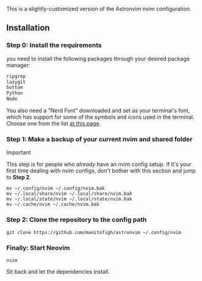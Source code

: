 This is a slightly-customized version of the Astronvim nvim configuration.

## Installation

### Step 0: Install the requirements

you need to install the following packages through your desired package manager:
```bash
ripgrep
lazygit
bottom
Python
Node
```

You also need a "Nerd Font" downloaded and set as your terminal's font, which has support for some of the symbols and icons used in the terminal.
Choose one from the list [at this page](https://www.nerdfonts.com/font-downloads).

### Step 1: Make a backup of your current nvim and shared folder

> [!IMPORTANT]
> This step is for people who _already_ have an nvim config setup.
> If it's your first time dealing with nvim configs, don't bother with this section and jump to **Step 2**.

```shell
mv ~/.config/nvim ~/.config/nvim.bak
mv ~/.local/share/nvim ~/.local/share/nvim.bak
mv ~/.local/state/nvim ~/.local/state/nvim.bak
mv ~/.cache/nvim ~/.cache/nvim.bak
```

### Step 2: Clone the repository to the config path

```shell
git clone https://github.com/manitofigh/astronvim ~/.config/nvim
```

### Finally: Start Neovim

```shell
nvim
```

Sit back and let the dependencies install.
